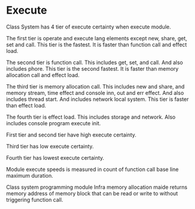 # Execute

Class System has 4 tier of execute certainty when execute module.

The first tier is operate and execute lang elements except new, share, get, set and call.
This tier is the fastest. It is faster than function call and effect load.

The second tier is function call. This includes get, set, and call.
And also includes phore.
This tier is the second fastest. It is faster than memory allocation call and effect load.

The third tier is memory allocation call. This includes new and share, and memory stream, time effect and console inn, out and err effect.
And also includes thread start. And includes network local system.
This tier is faster than effect load.

The fourth tier is effect load. This includes storage and network. Also includes console program execute init.

First tier and second tier have high execute certainty.

Third tier has low execute certainty.

Fourth tier has lowest execute certainty.

Module execute speeds is measured in count of function call base line maximum duration.

Class system programming module Infra memory allocation maide returns
memory address of memory block that can be read or write to without triggering function call.